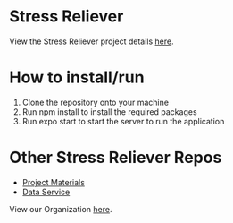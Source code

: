 # Stress Reliever
View the Stress Reliever project details [here](https://github.com/calvin-cs262-fall2023-teamh/stressReliver-project).

# How to install/run
1. Clone the repository onto your machine
2. Run npm install to install the required packages
3. Run expo start to start the server to run the application

# Other Stress Reliever Repos
- [Project Materials](https://github.com/calvin-cs262-fall2023-teamh/stressReliver-project)
- [Data Service](https://github.com/calvin-cs262-fall2023-teamh/mindfulKnight-service)

View our Organization [here](https://github.com/calvin-cs262-fall2023-teamh).
